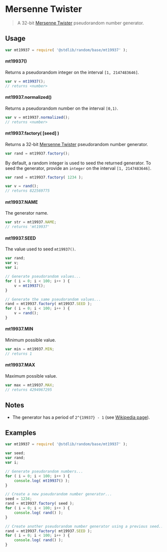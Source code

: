 <!--

@license Apache-2.0

Copyright (c) 2018 The Stdlib Authors.

Licensed under the Apache License, Version 2.0 (the "License");
you may not use this file except in compliance with the License.
You may obtain a copy of the License at

   http://www.apache.org/licenses/LICENSE-2.0

Unless required by applicable law or agreed to in writing, software
distributed under the License is distributed on an "AS IS" BASIS,
WITHOUT WARRANTIES OR CONDITIONS OF ANY KIND, either express or implied.
See the License for the specific language governing permissions and
limitations under the License.

-->

# Mersenne Twister

> A 32-bit [Mersenne Twister][mt] pseudorandom number generator.

<section class="usage">

## Usage

```javascript
var mt19937 = require( '@stdlib/random/base/mt19937' );
```

#### mt19937()

Returns a pseudorandom integer on the interval `[1, 2147483646]`.

```javascript
var v = mt19937();
// returns <number>
```

#### mt19937.normalized()

Returns a pseudorandom number on the interval `[0,1)`.

```javascript
var v = mt19937.normalized();
// returns <number>
```

#### mt19937.factory( \[seed] )

Returns a 32-bit [Mersenne Twister][mt] pseudorandom number generator.

```javascript
var rand = mt19937.factory();
```

By default, a random integer is used to seed the returned generator. To seed the generator, provide an `integer` on the interval `[1, 2147483646]`.

```javascript
var rand = mt19937.factory( 1234 );

var v = rand();
// returns 822569775
```

#### mt19937.NAME

The generator name.

```javascript
var str = mt19937.NAME;
// returns 'mt19937'
```

#### mt19937.SEED

The value used to seed `mt19937()`.

```javascript
var rand;
var v;
var i;

// Generate pseudorandom values...
for ( i = 0; i < 100; i++ ) {
    v = mt19937();
}

// Generate the same pseudorandom values...
rand = mt19937.factory( mt19937.SEED );
for ( i = 0; i < 100; i++ ) {
    v = rand();
}
```

#### mt19937.MIN

Minimum possible value.

```javascript
var min = mt19937.MIN;
// returns 1
```

#### mt19937.MAX

Maximum possible value.

```javascript
var max = mt19937.MAX;
// returns 4294967295
```

</section>

<!-- /.usage -->

<section class="notes">

## Notes

-   The generator has a period of `2^{19937} - 1` (see [Wikipedia page][mt]).

</section>

<!-- /.notes -->

<section class="examples">

## Examples

<!-- eslint no-undef: "error" -->

```javascript
var mt19937 = require( '@stdlib/random/base/mt19937' );

var seed;
var rand;
var i;

// Generate pseudorandom numbers...
for ( i = 0; i < 100; i++ ) {
    console.log( mt19937() );
}

// Create a new pseudorandom number generator...
seed = 1234;
rand = mt19937.factory( seed );
for ( i = 0; i < 100; i++ ) {
    console.log( rand() );
}

// Create another pseudorandom number generator using a previous seed...
rand = mt19937.factory( mt19937.SEED );
for ( i = 0; i < 100; i++ ) {
    console.log( rand() );
}
```

</section>

<!-- /.examples -->


<section class="references">

</section>

<!-- /.references -->

<section class="links">

[mt]: https://en.wikipedia.org/wiki/Mersenne_Twister

</section>

<!-- /.links -->
